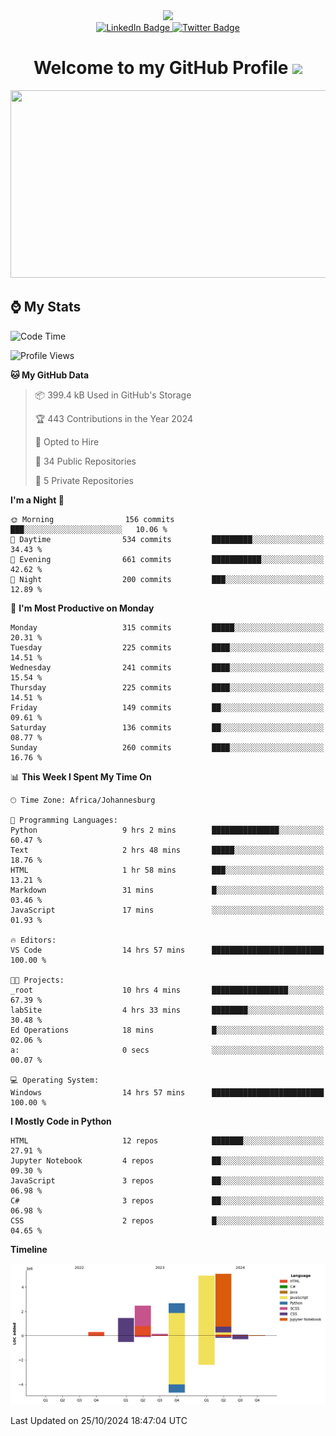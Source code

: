 <div id="header" align="center">
  <img src="https://github.com/user-attachments/assets/c79c3d9c-c1c6-4de8-b134-d96659ba3b04" width="100"/>

 <div id="badges">
   <a href="br-code.bcodelabs.com">
     <img src="https://img.shields.io/badge/Website-blue?style=for-the-badge&logo=linkedin&logoColor=white" alt="LinkedIn Badge">
   </a>
  
   <a href="search.bcodelabs.com">
     <img src="https://img.shields.io/badge/searXNG-lightblue?style=for-the-badge&logo=twitter&logoColor=white" alt="Twitter Badge">
   </a>
 </div>
 
 <h1>
  Welcome to my GitHub Profile 
   <img src="https://media.giphy.com/media/hvRJCLFzcasrR4ia7z/giphy.gif" width="30px"/>
 </h1>
 
 <div align="center">
   <img src="https://media.giphy.com/media/dWesBcTLavkZuG35MI/giphy.gif" width="600" height="300"/>
 </div>
</div>

## ⌚ My Stats

<!--START_SECTION:waka-->
![Code Time](http://img.shields.io/badge/Code%20Time-61%20hrs%2041%20mins-blue)

![Profile Views](http://img.shields.io/badge/Profile%20Views-26-blue)

**🐱 My GitHub Data** 

> 📦 399.4 kB Used in GitHub's Storage 
 > 
> 🏆 443 Contributions in the Year 2024
 > 
> 💼 Opted to Hire
 > 
> 📜 34 Public Repositories 
 > 
> 🔑 5 Private Repositories 
 > 
**I'm a Night 🦉** 

```text
🌞 Morning                156 commits         ███░░░░░░░░░░░░░░░░░░░░░░   10.06 % 
🌆 Daytime                534 commits         █████████░░░░░░░░░░░░░░░░   34.43 % 
🌃 Evening                661 commits         ███████████░░░░░░░░░░░░░░   42.62 % 
🌙 Night                  200 commits         ███░░░░░░░░░░░░░░░░░░░░░░   12.89 % 
```
📅 **I'm Most Productive on Monday** 

```text
Monday                   315 commits         █████░░░░░░░░░░░░░░░░░░░░   20.31 % 
Tuesday                  225 commits         ████░░░░░░░░░░░░░░░░░░░░░   14.51 % 
Wednesday                241 commits         ████░░░░░░░░░░░░░░░░░░░░░   15.54 % 
Thursday                 225 commits         ████░░░░░░░░░░░░░░░░░░░░░   14.51 % 
Friday                   149 commits         ██░░░░░░░░░░░░░░░░░░░░░░░   09.61 % 
Saturday                 136 commits         ██░░░░░░░░░░░░░░░░░░░░░░░   08.77 % 
Sunday                   260 commits         ████░░░░░░░░░░░░░░░░░░░░░   16.76 % 
```


📊 **This Week I Spent My Time On** 

```text
🕑︎ Time Zone: Africa/Johannesburg

💬 Programming Languages: 
Python                   9 hrs 2 mins        ███████████████░░░░░░░░░░   60.47 % 
Text                     2 hrs 48 mins       █████░░░░░░░░░░░░░░░░░░░░   18.76 % 
HTML                     1 hr 58 mins        ███░░░░░░░░░░░░░░░░░░░░░░   13.21 % 
Markdown                 31 mins             █░░░░░░░░░░░░░░░░░░░░░░░░   03.46 % 
JavaScript               17 mins             ░░░░░░░░░░░░░░░░░░░░░░░░░   01.93 % 

🔥 Editors: 
VS Code                  14 hrs 57 mins      █████████████████████████   100.00 % 

🐱‍💻 Projects: 
_root                    10 hrs 4 mins       █████████████████░░░░░░░░   67.39 % 
labSite                  4 hrs 33 mins       ████████░░░░░░░░░░░░░░░░░   30.48 % 
Ed Operations            18 mins             █░░░░░░░░░░░░░░░░░░░░░░░░   02.06 % 
a:                       0 secs              ░░░░░░░░░░░░░░░░░░░░░░░░░   00.07 % 

💻 Operating System: 
Windows                  14 hrs 57 mins      █████████████████████████   100.00 % 
```

**I Mostly Code in Python** 

```text
HTML                     12 repos            ███████░░░░░░░░░░░░░░░░░░   27.91 % 
Jupyter Notebook         4 repos             ██░░░░░░░░░░░░░░░░░░░░░░░   09.30 % 
JavaScript               3 repos             ██░░░░░░░░░░░░░░░░░░░░░░░   06.98 % 
C#                       3 repos             ██░░░░░░░░░░░░░░░░░░░░░░░   06.98 % 
CSS                      2 repos             █░░░░░░░░░░░░░░░░░░░░░░░░   04.65 % 
```



**Timeline**

![Lines of Code chart](https://raw.githubusercontent.com/brandenvs/brandenvs/main/assets/bar_graph.png)


 Last Updated on 25/10/2024 18:47:04 UTC
<!--END_SECTION:waka-->
<!--
**brandenvs/brandenvs** is a ✨ _special_ ✨ repository because its `README.md` (this file) appears on your GitHub profile.

Here are some ideas to get you started:

- 🔭 I’m currently working on ...
- 🌱 I’m currently learning ...
- 👯 I’m looking to collaborate on ...
- 🤔 I’m looking for help with ...
- 💬 Ask me about ...
- 📫 How to reach me: ...
- 😄 Pronouns: ...
- ⚡ Fun fact: ...
-->
